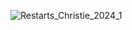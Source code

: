 
![Restarts_Christie_2024_1](https://github.com/user-attachments/assets/21715db1-1d5c-4656-8f75-289d12ff651a)
